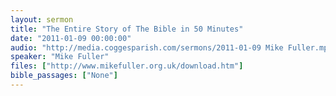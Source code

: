```yaml
---
layout: sermon
title: "The Entire Story of The Bible in 50 Minutes"
date: "2011-01-09 00:00:00"
audio: "http://media.coggesparish.com/sermons/2011-01-09 Mike Fuller.mp3"
speaker: "Mike Fuller"
files: ["http://www.mikefuller.org.uk/download.htm"]
bible_passages: ["None"]
---
```


